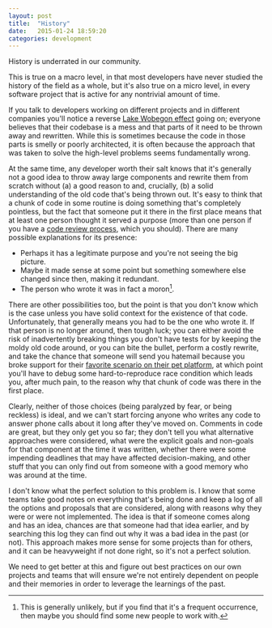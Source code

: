 ```yaml
---
layout: post
title:  "History"
date:   2015-01-24 18:59:20
categories: development
---
```


History is underrated in our community.

This is true on a macro level, in that most developers have never studied the history of the field as a whole, but it's also true on a micro level, in every software project that is active for any nontrivial amount of time.

If you talk to developers working on different projects and in different companies you'll notice a reverse [Lake Wobegon effect](http://en.wikipedia.org/wiki/Illusory_superiority) going on; everyone believes that their codebase is a mess and that parts of it need to be thrown away and rewritten. While this is sometimes because the code in those parts is smelly or poorly architected, it is often because the approach that was taken to solve the high-level problems seems fundamentally wrong. 

At the same time, any developer worth their salt knows that it's generally not a good idea to throw away large components and rewrite them from scratch without (a) a good reason to and, crucially, (b) a solid understanding of the old code that's being thrown out. It's easy to think that a chunk of code in some routine is doing something that's completely pointless, but the fact that someone put it there in the first place means that at least one person thought it served a purpose (more than one person if you have a [code review process](/development/2014/11/01/code-reviews-and-you/), which you should). There are many possible explanations for its presence:

* Perhaps it has a legitimate purpose and you're not seeing the big picture.
* Maybe it made sense at some point but something somewhere else changed since then, making it redundant.
* The person who wrote it was in fact a moron[^moron].

There are other possibilities too, but the point is that you don't know which is the case unless you have solid context for the existence of that code. Unfortunately, that generally means you had to be the one who wrote it. If that person is no longer around, then tough luck; you can either avoid the risk of inadvertently breaking things you don't have tests for by keeping the moldy old code around, or you can bite the bullet, perform a costly rewrite, and take the chance that someone will send you hatemail because you broke support for their [favorite scenario on their pet platform](http://xkcd.com/1172/), at which point you'll have to debug some hard-to-reproduce race condition which leads you, after much pain, to the reason why that chunk of code was there in the first place.

Clearly, neither of those choices (being paralyzed by fear, or being reckless) is ideal, and we can't start forcing anyone who writes any code to answer phone calls about it long after they've moved on. Comments in code are great, but they only get you so far; they don't tell you what alternative approaches were considered, what were the explicit goals and non-goals for that component at the time it was written, whether there were some impending deadlines that may have affected decision-making, and other stuff that you can only find out from someone with a good memory who was around at the time.

I don't know what the perfect solution to this problem is. I know that some teams take good notes on everything that's being done and keep a log of all the options and proposals that are considered, along with reasons why they were or were not implemented. The idea is that if someone comes along and has an idea, chances are that someone had that idea earlier, and by searching this log they can find out why it was a bad idea in the past (or not). This approach makes more sense for some projects than for others, and it can be heavyweight if not done right, so it's not a perfect solution.

We need to get better at this and figure out best practices on our own projects and teams that will ensure we're not entirely dependent on people and their memories in order to leverage the learnings of the past.

[^moron]: This is generally unlikely, but if you find that it's a frequent occurrence, then maybe you should find some new people to work with.